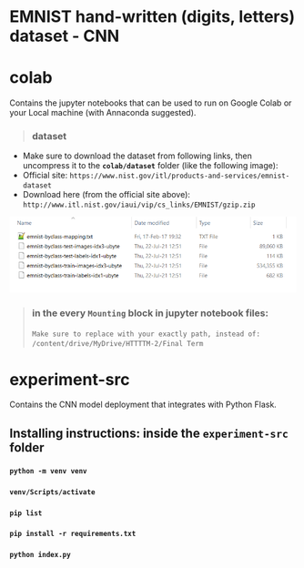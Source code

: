 # EMNIST hand-written (digits, letters) dataset - CNN

# colab
Contains the jupyter notebooks that can be used to run on Google Colab or your Local machine (with Annaconda suggested).

> ### dataset
* Make sure to download the dataset from following links, then uncompress it to the **```colab/dataset```** folder (like the following image):
* Official site: ```https://www.nist.gov/itl/products-and-services/emnist-dataset```
* Download here (from the official site above): ```http://www.itl.nist.gov/iaui/vip/cs_links/EMNIST/gzip.zip```

![](https://github.com/iceStorm/httttm2-cnn-emnist-experiment/blob/master/colab/dataset/make_sure_to_download_these_files.png)

> ### in the every ```Mounting``` block in jupyter notebook files:
> ```Make sure to replace with your exactly path, instead of: /content/drive/MyDrive/HTTTTM-2/Final Term```

# 
# experiment-src
Contains the CNN model deployment that integrates with Python Flask.

## Installing instructions: inside the ```experiment-src``` folder
#### ```python -m venv venv ```
#### ```venv/Scripts/activate```
#### ```pip list```
#### ```pip install -r requirements.txt```
#### ```python index.py```

